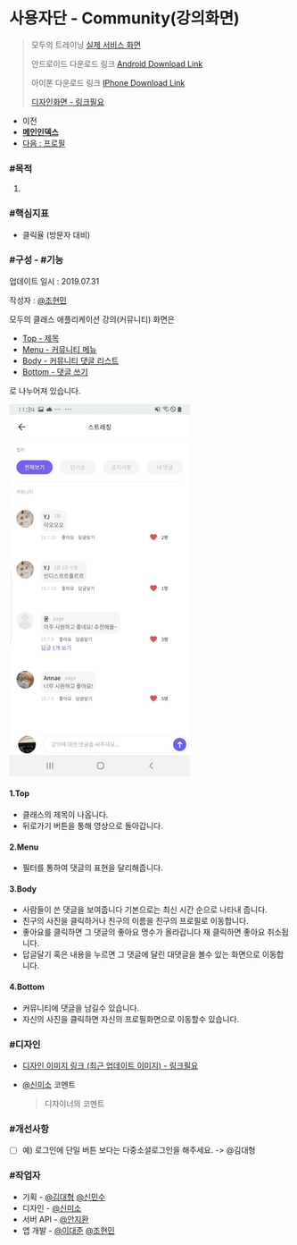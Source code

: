 # 사용자단 - Community(강의화면)

> 모두의 트레이닝 [실제 서비스 화면](https://www.modooclass.net)
> 
> 안드로이드 다운로드 링크 [Android Download Link](https://play.google.com/store/apps/details?id=com.modooclass)
> 
> 아이폰 다운로드 링크 [IPhone Download Link](https://itunes.apple.com/app/id1464482964)
>
> [디자인화면 - 링크필요]() 



- 이전      
- [**메인인덱스**](../README.md)     
- [다음 : 프로필]( ../chat/README.md)



### **#목적**

1. 



### #핵심지표

- 클릭율 (방문자 대비)



### **#구성 - #기능**

업데이트 일시 : 2019.07.31

작성자 : [@조현민](https://github.com/johyunmin)

모두의 클래스 애플리케이션 강의(커뮤니티) 화면은

- [Top - 제목](#1.Top)
- [Menu - 커뮤니티 메뉴](#2.Menu)
- [Body - 커뮤니티 댓글 리스트](#3.Body)
- [Bottom - 댓글 쓰기](#4.Bottom)

로 나누어져 있습니다.

![App Alarm Screen1](../img/community/community.jpg)

#### 1.Top

- 클래스의 제목이 나옵니다.
- 뒤로가기 버튼을 통해 영상으로 돌아갑니다.

#### 2.Menu

- 필터를 통하여 댓글의 표현을 달리해줍니다.

#### 3.Body

- 사람들이 쓴 댓글을 보여줍니다 기본으로는 최신 시간 순으로 나타내 줍니다.
- 친구의 사진을 클릭하거나 친구의 이름을 친구의 프로필로 이동합니다.
- 좋아요를 클릭하면 그 댓글의 좋아요 명수가 올라갑니다 재 클릭하면 좋아요 취소됩니다.
- 답글달기 혹은 내용을 누르면 그 댓글에 달린 대댓글을 볼수 있는 화면으로 이동합니다.

#### 4.Bottom

- 커뮤니티에 댓글을 남길수 있습니다.
- 자신의 사진을 클릭하면 자신의 프로필화면으로 이동할수 있습니다.


### **#디자인**

- [디자인 이미지 링크 (최근 업데이트 이미지) - 링크필요]()

- [@신미소](https://github.com/meeso-modoo)  코멘트

  > 디자이너의 코멘트



### #개선사항

- [ ] 예) 로그인에 단일 버튼 보다는 다중소셜로그인을 해주세요. -> @김대형



### **#작업자**

- 기획 - [@김대형](https://github.com/jacob-modoo) [@신민수](https://github.com/minsoo-modoo)
- 디자인 - [@신미소](https://github.com/meeso-modoo)
- 서버 API - [@안지환](https://github.com/jihwan-modoo)
- 앱 개발 - [@이대준](https://github.com/DaeJunLee) [@조현민](https://github.com/hyunmin-modoo)


  
